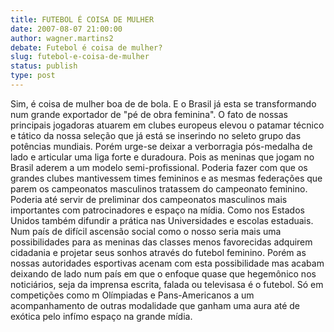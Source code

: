 ```yaml
---
title: FUTEBOL É COISA DE MULHER
date: 2007-08-07 21:00:00
author: wagner.martins2
debate: Futebol é coisa de mulher?
slug: futebol-e-coisa-de-mulher
status: publish 
type: post
---
```


Sim, é coisa de mulher boa de de bola. E o Brasil já esta se transformando num grande exportador de "pé de obra feminina". O fato de nossas principais jogadoras atuarem em clubes europeus elevou o patamar técnico e tático da nossa seleção que já está se inserindo no seleto grupo das potências mundiais. Porém urge-se deixar a verborragia pós-medalha de lado e articular uma liga forte e duradoura. Pois as meninas que jogam no Brasil aderem a um modelo semi-profissional. Poderia fazer com que os grandes clubes mantivessem times femininos e as mesmas federações que parem os campeonatos masculinos tratassem do campeonato feminino. Poderia até servir de preliminar dos campeonatos masculinos mais importantes com patrocinadores e espaço na mídia. Como nos Estados Unidos também difundir a prática nas Universidades e escolas estaduais. Num país de difícil ascensão social como o nosso seria mais uma possibilidades para as meninas das classes menos favorecidas adquirem cidadania e projetar seus sonhos através do futebol feminino. Porém as nossas autoridades esportivas acenam com esta possibilidade mas acabam deixando de lado num país em que o enfoque quase que hegemônico nos noticiários, seja da imprensa escrita, falada ou televisasa é o futebol. Só em competições como m Olímpiadas e Pans-Americanos a um acompanhamento de outras modalidade que ganham uma aura até de exótica pelo infímo espaço na grande mídia.
